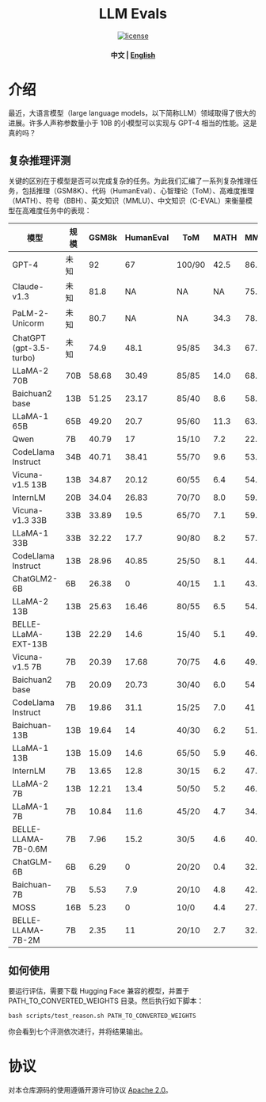 <!-- markdownlint-disable first-line-h1 -->
<!-- markdownlint-disable html -->

<div align="center">
<h1>
LLM Evals
</h1>
</div>

<div align="center">

[![license](https://img.shields.io/github/license/modelscope/modelscope.svg)](https://github.com/XiaoduoAILab/llm_evals/blob/main/LICENSE)
<h4 align="center">
    <p>
        <b>中文</b> |
        <a href="https://github.com/XiaoduoAILab/llm_evals/blob/main/README_EN.md">English</a>
    <p>
</h4>
</div>

# 介绍

最近，大语言模型（large language models，以下简称LLM）领域取得了很大的进展。许多人声称参数量小于 10B 的小模型可以实现与 GPT-4 相当的性能。这是真的吗？


## 复杂推理评测

关键的区别在于模型是否可以完成复杂的任务。为此我们汇编了一系列复杂推理任务，包括推理（GSM8K）、代码（HumanEval）、心智理论（ToM）、高难度推理（MATH）、符号（BBH）、英文知识（MMLU）、中文知识（C-EVAL）来衡量模型在高难度任务中的表现：

| 模型                      | 规模  | GSM8k  | HumanEval | ToM    | MATH | MMLU | BBH     | C-EVAL |
| ----------------------- | --- |--------| --------- | ------ | ---- | ---- | ------- | ------ |
| GPT-4                   | 未知  | 92     | 67        | 100/90 | 42.5 | 86.4 | NA      | 68.7   |
| Claude-v1.3             | 未知  | 81.8   | NA        | NA     | NA   | 75.6 | 67.3    | 54.2   |
| PaLM-2-Unicorm          | 未知  | 80.7   | NA        | NA     | 34.3 | 78.3 | 78.1    | NA     |
| ChatGPT (gpt-3.5-turbo) | 未知  | 74.9   | 48.1      | 95/85  | 34.3 | 67.3 | 70.1    | 54.4   |
| LLaMA-2 70B             | 70B | 58.68  | 30.49     | 85/85  | 14.0 | 68.9 | 51.08   | 50.59  |
| Baichuan2 base          | 13B | 51.25  | 23.17     | 85/40  | 8.6  | 58.8 | 36.69   | 57.88  |
| LLaMA-1 65B             | 65B | 49.20  | 20.7      | 95/60  | 11.3 | 63.4 | 46.57   | 41.31  |
| Qwen                    | 7B  | 40.79  | 17        | 15/10  | 7.2  | 22.9 | 18.77   | 58.99  |
| CodeLlama Instruct      | 34B | 40.71  | 38.41     | 55/70  | 9.6  | 53.6 | 49.24   | 44.06  |
| Vicuna-v1.5 13B         | 13B | 34.87  | 20.12     | 60/55  | 6.4  | 54.9 | 41.58   | 40.94  |
| InternLM                | 20B | 34.04  | 26.83     | 70/70  | 8.0  | 59.6 |         | 53.12  |
| Vicuna-v1.3 33B         | 33B | 33.89  | 19.5      | 65/70  | 7.1  | 59.4 | 44.49   | 40.49  |
| LLaMA-1 33B             | 33B | 32.22  | 17.7      | 90/80  | 8.2  | 57.8 | 40.22   | 39.38  |
| CodeLlama Instruct      | 13B | 28.96  | 40.85     | 25/50  | 8.1  | 44.7 | 39.29   | 36.63  |
| ChatGLM2-6B             | 6B  | 26.38  | 0         | 40/15  | 1.1  | 43.2 | 30.66   | 39.52  |
| LLaMA-2 13B             | 13B | 25.63  | 16.46     | 80/55  | 6.5  | 54.8 | 37.44   | 39.67  |
| BELLE-LLaMA-EXT-13B     | 13B | 22.29  | 14.6      | 15/40  | 5.1  | 49.4 | 26.4    | 40.64  |
| Vicuna-v1.5 7B          | 7B  | 20.39  | 17.68     | 70/75  | 4.6  | 49.9 | 36.71   | 37.74  |
| Baichuan2 base          | 7B  | 20.09  | 20.73     | 30/40  | 6.0  | 54   | 32.96   | 55.57  |
| CodeLlama Instruct      | 7B  | 19.86  | 31.1      | 15/25  | 7.0  | 41   | 34.45   | 35.59  |
| Baichuan-13B            | 13B | 19.64  | 14        | 40/30  | 6.2  | 51.3 | 32.85   | 52.6   |
| LLaMA-1 13B             | 13B | 15.09  | 14.6      | 65/50  | 5.9  | 46.7 | 31.25   | 30.24  |
| InternLM                | 7B  | 13.65  | 12.8      | 30/15  | 6.2  | 47.5 | 28.64   | 43.02  |
| LLaMA-2 7B              | 13B | 12.21  | 13.4      | 50/50  | 5.2  | 46.1 | 33.51   | 30.53  |
| LLaMA-1 7B              | 7B  | 10.84  | 11.6      | 45/20  | 4.7  | 34.1 | 27.2    | 27.41  |
| BELLE-LLAMA-7B-0.6M     | 7B  | 7.96   | 15.2      | 30/5   | 4.6  | 40.5 | 28.61   | 28.53  |
| ChatGLM-6B              | 6B  | 6.29   | 0         | 20/20  | 0.4  | 32.9 | 24.45   | 36.85  |
| Baichuan-7B             | 7B  | 5.53   | 7.9       | 20/10  | 4.8  | 42.5 | 26.75   | 42.57  |
| MOSS                    | 16B | 5.23   | 0         | 10/0   | 4.4  | 27.1 | 5.87    | 28.31  |
| BELLE-LLAMA-7B-2M       | 7B  | 2.35   | 11        | 20/10  | 2.7  | 32.6 | 25.65   | 30.39  |

## 如何使用

要运行评估，需要下载 Hugging Face 兼容的模型，并置于 PATH_TO_CONVERTED_WEIGHTS 目录。然后执行如下脚本：

```
bash scripts/test_reason.sh PATH_TO_CONVERTED_WEIGHTS
```

你会看到七个评测依次进行，并将结果输出。

# 协议

对本仓库源码的使用遵循开源许可协议 [Apache 2.0](https://github.com/XiaoduoAILab/llm_evals/blob/main/LICENSE)。

